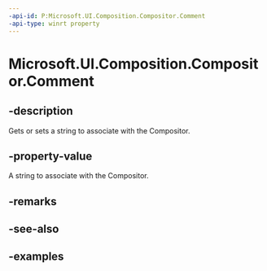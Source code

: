 ```yaml
---
-api-id: P:Microsoft.UI.Composition.Compositor.Comment
-api-type: winrt property
---
```


<!-- Property syntax.
public string Comment { get;  set; }
-->

# Microsoft.UI.Composition.Compositor.Comment

## -description

Gets or sets a string to associate with the Compositor.

## -property-value

A string to associate with the Compositor.

## -remarks

## -see-also

## -examples

